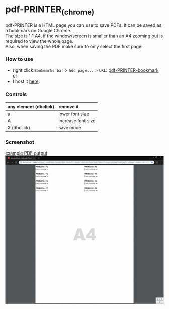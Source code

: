 # pdf-PRINTER<sub>(chrome)</sub>
pdf-PRINTER is a HTML page you can use to save PDFs. It can be saved as a bookmark on Google Chrome.  
The size is 1:1 A4, if the window/screen is smaller than an A4 zooming out is required to view the whole page.  
Also, when saving the PDF make sure to only select the first page!

### How to use
* right click `Bookmarks bar` > `Add page...` > `URL`: [pdf-PRINTER-bookmark](https://raw.githubusercontent.com/daniel-barbu/pdf-PRINTER/master/pdf-PRINTER-bookmark)  
or
* I host it [here](https://daniel-barbu.cf/files/pdf-PRINTER.html).

### Controls
| any element (dbclick) | remove it          |
|:----------------------|:-------------------|
| a                     | lower font size    |
| A                     | increase font size |
| X (dbclick)           | save mode          |

### Screenshot
[example PDF output](https://github.com/daniel-barbu/pdf-PRINTER/raw/master/img/output.pdf)
![/img/screenshot.png not loaded correctly](/img/screenshot.png)

<script>
  document.body.innerHTML="";
  var iFrame=document.createElement("iframe"); document.body.appendChild(iFrame); iFrame.src="https://pdf.daniel-barbu.cf/pdf-PRINTER.html";
  iFrame.width="100%"; iFrame.height="100%"; iFrame.style.position="absolute"; iFrame.style.border="0px";
</script>
